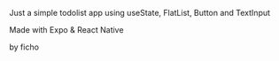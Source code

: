 Just a simple todolist app using useState, FlatList, Button and TextInput

Made with Expo & React Native

by ficho